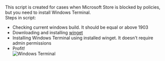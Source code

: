 This script is created for cases when Microsoft Store is blocked by policies, but you need to install Windows Terminal.  
Steps in script:  
- Checking current windows build. It should be equal or above 1903  
- Downloading and installing [winget](https://docs.microsoft.com/en-us/windows/package-manager/winget/)  
- Installing Windows Terminal using installed winget. It doesn't require admin permissions  
- Profit!  
![Windows Terminal](https://github.com/aslan-im/PublicRepoPictures/blob/master/Install-WindowsTerminal_pics/winTerminal.png)  
